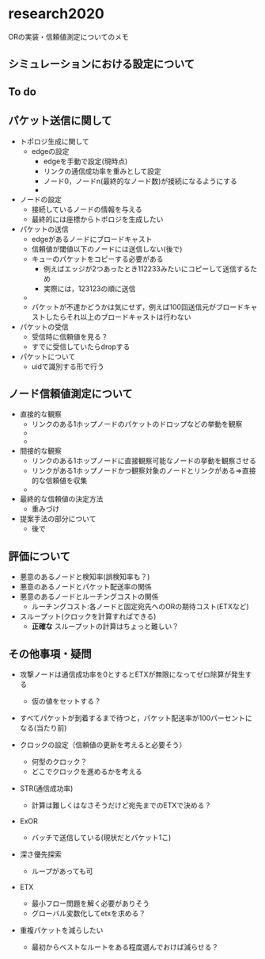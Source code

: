 # research2020
ORの実装・信頼値測定についてのメモ
## シミュレーションにおける設定について
## To do
## パケット送信に関して
- トポロジ生成に関して
    - edgeの設定
        - edgeを手動で設定(現時点)
        - リンクの通信成功率を重みとして設定
        - ノード0，ノードn(最終的なノード数)が接続になるようにする
        - 
- ノードの設定
    - 接続しているノードの情報を与える
    - 最終的には座標からトポロジを生成したい
- パケットの送信
    - edgeがあるノードにブロードキャスト
    - 信頼値が閾値以下のノードには送信しない(後で)
    - キューのパケットをコピーする必要がある
        - 例えばエッジが2つあったとき112233みたいにコピーして送信するため
        - 実際には，123123の順に送信
    - 
    - パケットが不達かどうかは気にせず，例えば100回送信元がブロードキャストしたらそれ以上のブロードキャストは行わない
- パケットの受信
    - 受信時に信頼値を見る？
    - すでに受信していたらdropする
- パケットについて
    - uidで識別する形で行う

## ノード信頼値測定について
- 直接的な観察
    - リンクのある1ホップノードのパケットのドロップなどの挙動を観察
    - 
    - 
- 間接的な観察
    - リンクのある1ホップノードに直接観察可能なノードの挙動を観察させる
    - リンクがある1ホップノードかつ観察対象のノードとリンクがある=>直接的な信頼値を収集
    - 
- 最終的な信頼値の決定方法
    - 重みづけ
- 提案手法の部分について
    - 後で

## 評価について
- 悪意のあるノードと検知率(誤検知率も？)
- 悪意のあるノードとパケット配送率の関係
- 悪意のあるノードとルーチングコストの関係
    - ルーチングコスト:各ノードと固定宛先へのORの期待コスト(ETXなど)
- スループット(クロックを計算すればできる)
    - **正確な** スループットの計算はちょっと難しい？

## その他事項・疑問
- 攻撃ノードは通信成功率を0とするとETXが無限になってゼロ除算が発生する
    - 仮の値をセットする？

- すべてパケットが到着するまで待つと，パケット配送率が100パーセントになる(当たり前)
- クロックの設定（信頼値の更新を考えると必要そう）
    - 何型のクロック？
    - どこでクロックを進めるかを考える
- STR(通信成功率)
    - 計算は難しくはなさそうだけど宛先までのETXで決める？
- ExOR
    - バッチで送信している(現状だとパケット1こ)
- 深さ優先探索
    - ループがあっても可
- ETX
    - 最小フロー問題を解く必要がありそう
    - グローバル変数化してetxを求める？
- 重複パケットを減らしたい
    - 最初からベストなルートをある程度選んでおけば減らせる？
